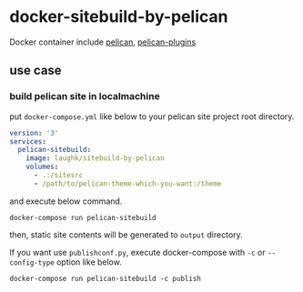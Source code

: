 # docker-sitebuild-by-pelican

Docker container include [pelican](https://github.com/getpelican/pelican), [pelican-plugins](https://github.com/getpelican/pelican-plugins)

## use case

### build pelican site in localmachine

put `docker-compose.yml` like below to your pelican site project root directory.

```yml
version: '3'
services:
  pelican-sitebuild:
    image: laughk/sitebuild-by-pelican
    volumes:
      - .:/sitesrc
      - /path/to/pelican-theme-which-you-want:/theme
```

and execute below command.


```
docker-compose run pelican-sitebuild
```

then, static site contents will be generated to `output` directory.

If you want use `publishconf.py`, execute docker-compose with `-c` or `--config-type` option like below.

```
docker-compose run pelican-sitebuild -c publish
```

